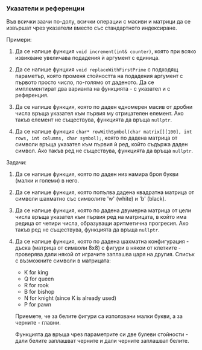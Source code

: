 ### Указатели и референции

Във всички заачи по-долу, всички операции с масиви и матрици да се извършат чрез указатели вместо със стандартното индексиране.

Примери:
1. Да се напише функция `void increment(int& counter)`, която при всяко извикване увеличава подадения ѝ аргумент с единица.

1. Да се напише фунцкия `void replaceWithFirstPrime` с подходящ параметър, която променя стойността на подадения аргумент с първото просто число, по-голямо от даденото.
Да се имплементират два варианта на функцията - с указател и с референция.

1. Да се напише функция, която по даден едномерен масив от дробни числа връща указател към първия му отрицателен елемент.
Ако такъв елемент не съществува, функцията да връща `nullptr`.

1. Да се напише функция `char* rowWithSymbol(char matrix[][100], int rows, int columns, char symbol);`,
която по дадена матрица от символи връща указател към първия ѝ ред, който съдържа даден символ. Ако такъв ред не съществува, функцията да връща `nullptr`.

Задачи:
1. Да се напише функция, която по даден низ намира броя букви (малки и големи) в него.

1. Да се напише функция, която попълва дадена квадратна матрица от символи шахматно със символите 'w' (white) и 'b' (black).

1. Да се напише функция, която по дадена двумерна матрица от цели числа връща указател към първия ред на матрицата,
в който има редица от четири числа, образуващи аритметична прогресия. Ако такъв ред не съществува, функцията да връща `nullptr`.

1. Да се напише функция, която по дадена шахматна конфигурация - дъска (матрица от символи 8x8) с фигури в някои от клетките -
проверява дали някой от играчите заплашва царя на другия. Списък с възможните символи в матрицата:
    * K for king
    * Q for queen
    * R for rook
    * B for bishop
    * N for knight (since K is already used)
    * P for pawn
    
   Приемете, че за белите фигури са използвани малки букви, а за черните - главни.
   
   Функцията да връща чрез параметрите си две булеви стойности - дали белите заплашват черните и дали черните заплашват белите.
  
